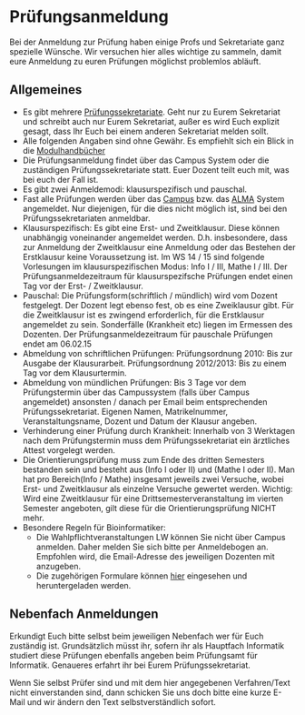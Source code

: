 # Prüfungsanmeldung

Bei der Anmeldung zur Prüfung haben einige Profs und Sekretariate ganz
spezielle Wünsche. Wir versuchen hier alles wichtige zu sammeln, damit
eure Anmeldung zu euren Prüfungen möglichst problemlos abläuft.

## Allgemeines


  * Es gibt mehrere [Prüfungssekretariate](https://uni-tuebingen.de/de/74384). Geht nur zu Eurem Sekretariat und schreibt auch nur Eurem Sekretariat, außer es wird Euch explizit gesagt, dass Ihr Euch bei einem anderen Sekretariat melden sollt.
  * Alle folgenden Angaben sind ohne Gewähr. Es empfiehlt sich ein Blick in die [Modulhandbücher](https://uni-tuebingen.de/de/74348)
  * Die Prüfungsanmeldung findet über das Campus System oder die zuständigen Prüfungssekretariate statt. Euer Dozent teilt euch mit, was bei euch der Fall ist.
  * Es gibt zwei Anmeldemodi: klausurspezifisch und pauschal.
  * Fast alle Prüfungen werden über das [Campus](https://campus.verwaltung.uni-tuebingen.de/) bzw. das [ALMA](https://www.alma.uni-tuebingen.de/) System angemeldet. Nur diejenigen, für die dies nicht möglich ist, sind bei den Prüfungssekretariaten anmeldbar.
  * Klausurspezifisch: Es gibt eine Erst- und Zweitklausur. Diese können unabhängig voneinander angemeldet werden. D.h. insbesondere, dass zur Anmeldung der Zweitklausur eine Anmeldung oder das Bestehen der Erstklausur keine Voraussetzung ist. Im WS 14 / 15 sind folgende Vorlesungen im klausurspezifischen Modus: Info I / III, Mathe I / III. Der Prüfungsanmeldezeitraum für klausurspezifsche Prüfungen endet einen Tag vor der Erst- / Zweitklausur.
  * Pauschal: Die Prüfungsform(schriftlich / mündlich) wird vom Dozent festgelegt. Der Dozent legt ebenso fest, ob es eine Zweiklausur gibt. Für die Zweitklausur ist es zwingend erforderlich, für die Erstklausur angemeldet zu sein. Sonderfälle (Krankheit etc) liegen im Ermessen des Dozenten. Der Prüfungsanmeldezeitraum für pauschale Prüfungen endet am 06.02.15
  * Abmeldung von schriftlichen Prüfungen: Prüfungsordnung 2010: Bis zur Ausgabe der Klausurarbeit. Prüfungsordnung 2012/2013: Bis zu einem Tag vor dem Klausurtermin.
  * Abmeldung von mündlichen Prüfungen: Bis 3 Tage vor dem Prüfungstermin über das Campussystem (falls über Campus angemeldet) ansonsten / danach per Email beim entsprechenden Prüfungssekretariat. Eigenen Namen, Matrikelnummer, Veranstaltungsname, Dozent und Datum der Klausur angeben.
  * Verhinderung einer Prüfung durch Krankheit: Innerhalb von 3 Werktagen nach dem Prüfungstermin muss dem Prüfungssekretariat ein ärztliches Attest vorgelegt werden.
  * Die Orientierungsprüfung muss zum Ende des dritten Semesters bestanden sein und besteht aus (Info I oder II) und (Mathe I oder II). Man hat pro Bereich(Info / Mathe) insgesamt jeweils zwei Versuche, wobei Erst- und Zweitklausur als einzelne Versuche gewertet werden. Wichtig: Wird eine Zweitklausur für eine Drittsemesterveranstaltung im vierten Semester angeboten, gilt diese für die Orientierungsprüfung NICHT mehr.
  * Besondere Regeln für Bioinformatiker:
    * Die Wahlpflichtveranstaltungen LW können Sie nicht über Campus anmelden. Daher melden Sie sich bitte per Anmeldebogen an. Empfohlen wird, die Email-Adresse des jeweiligen Dozenten mit anzugeben.
    * Die zugehörigen Formulare können [hier](https://uni-tuebingen.de/de/74351) eingesehen und heruntergeladen werden.


## Nebenfach Anmeldungen

Erkundigt Euch bitte selbst beim jeweiligen Nebenfach wer für Euch
zuständig ist. Grundsätzlich müsst ihr, sofern ihr als Hauptfach
Informatik studiert diese Prüfungen ebenfalls angeben beim Prüfungsamt
für Informatik. Genaueres erfahrt ihr bei Eurem Prüfungssekretariat.

Wenn Sie selbst Prüfer sind und mit dem hier angegebenen Verfahren/Text
nicht einverstanden sind, dann schicken Sie uns doch bitte eine kurze
E-Mail und wir ändern den Text selbstverständlich sofort.
